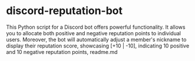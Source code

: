 # discord-reputation-bot
This Python script for a Discord bot offers powerful functionality. It allows you to allocate both positive and negative reputation points to individual users. Moreover, the bot will automatically adjust a member's nickname to display their reputation score, showcasing [+10 | -10], indicating 10 positive and 10 negative reputation points, readme.md
